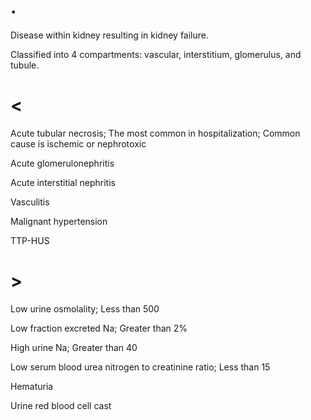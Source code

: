 # .

Disease within kidney resulting in kidney failure.

Classified into 4 compartments: vascular, interstitium, glomerulus, and tubule.

# <

Acute tubular necrosis; The most common in hospitalization; Common cause is ischemic or nephrotoxic

Acute glomerulonephritis

Acute interstitial nephritis

Vasculitis

Malignant hypertension

TTP-HUS

# >

Low urine osmolality; Less than 500

Low fraction excreted Na; Greater than 2%

High urine Na; Greater than 40

Low serum blood urea nitrogen to creatinine ratio; Less than 15

Hematuria

Urine red blood cell cast
